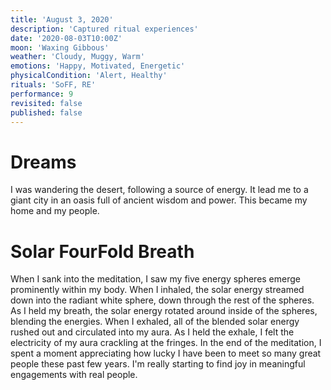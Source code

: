 ```yaml
---
title: 'August 3, 2020'
description: 'Captured ritual experiences'
date: '2020-08-03T10:00Z'
moon: 'Waxing Gibbous'
weather: 'Cloudy, Muggy, Warm'
emotions: 'Happy, Motivated, Energetic'
physicalCondition: 'Alert, Healthy'
rituals: 'SoFF, RE'
performance: 9
revisited: false
published: false
---
```


# Dreams

I was wandering the desert, following a source of energy. It lead me to a giant city in an oasis full of ancient wisdom and power. This became my home and my people.

# Solar FourFold Breath

When I sank into the meditation, I saw my five energy spheres emerge prominently within my body. When I inhaled, the solar energy streamed down into the radiant white sphere, down through the rest of the spheres. As I held my breath, the solar energy rotated around inside of the spheres, blending the energies. When I exhaled, all of the blended solar energy rushed out and circulated into my aura. As I held the exhale, I felt the electricity of my aura crackling at the fringes. In the end of the meditation, I spent a moment appreciating how lucky I have been to meet so many great people these past few years. I'm really starting to find joy in meaningful engagements with real people.
